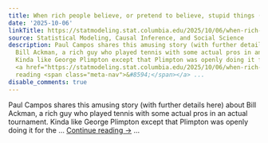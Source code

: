 ```yaml
---
title: When rich people believe, or pretend to believe, stupid things (tennis edition)
date: '2025-10-06'
linkTitle: https://statmodeling.stat.columbia.edu/2025/10/06/when-rich-people-believe-or-pretend-to-believe-stupid-things/
source: Statistical Modeling, Causal Inference, and Social Science
description: Paul Campos shares this amusing story (with further details here) about
  Bill Ackman, a rich guy who played tennis with some actual pros in an actual tournament.
  Kinda like George Plimpton except that Plimpton was openly doing it for the &#8230;
  <a href="https://statmodeling.stat.columbia.edu/2025/10/06/when-rich-people-believe-or-pretend-to-believe-stupid-things/">Continue
  reading <span class="meta-nav">&#8594;</span></a> ...
disable_comments: true
---
```

Paul Campos shares this amusing story (with further details here) about Bill Ackman, a rich guy who played tennis with some actual pros in an actual tournament. Kinda like George Plimpton except that Plimpton was openly doing it for the &#8230; <a href="https://statmodeling.stat.columbia.edu/2025/10/06/when-rich-people-believe-or-pretend-to-believe-stupid-things/">Continue reading <span class="meta-nav">&#8594;</span></a> ...